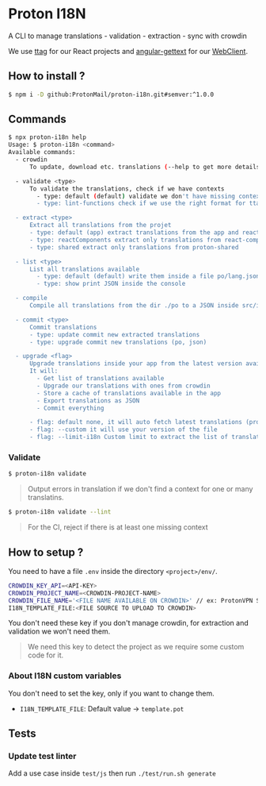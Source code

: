 # Proton I18N

A CLI to manage translations
    - validation
    - extraction
    - sync with crowdin

We use [ttag](https://github.com/ttag-org/ttag) for our React projects and [angular-gettext](https://github.com/rubenv/angular-gettext) for our [WebClient](https://github.com/ProtonMail/WebClient).


## How to install ?

```sh
$ npm i -D github:ProtonMail/proton-i18n.git#semver:^1.0.0
``` 

## Commands
```sh
$ npx proton-i18n help
Usage: $ proton-i18n <command>
Available commands:
  - crowdin
      To update, download etc. translations (--help to get more details)

  - validate <type>
      To validate the translations, check if we have contexts
        - type: default (default) validate we don't have missing context
        - type: lint-functions check if we use the right format for ttag

  - extract <type>
      Extract all translations from the projet
      - type: default (app) extract translations from the app and reactComponents + shared
      - type: reactComponents extract only translations from react-components
      - type: shared extract only translations from proton-shared

  - list <type>
      List all translations available
        - type: default (default) write them inside a file po/lang.json
        - type: show print JSON inside the console

  - compile
      Compile all translations from the dir ./po to a JSON inside src/i18n/<lang>.json

  - commit <type>
      Commit translations
      - type: update commit new extracted translations
      - type: upgrade commit new translations (po, json)

  - upgrade <flag>
      Upgrade translations inside your app from the latest version available on crowdin.
      It will:
        - Get list of translations available
        - Upgrade our translations with ones from crowdin
        - Store a cache of translations available in the app
        - Export translations as JSON
        - Commit everything

      - flag: default none, it will auto fetch latest translations (proton-i18n crowdin --list --type --limit=95)
      - flag: --custom it will use your version of the file
      - flag: --limit-i18n Custom limit to extract the list of translations available. Default 90.
``` 

### Validate

```sh
$ proton-i18n validate
``` 

> Output errors in translation if we don't find a context for one or many translatins.

```sh
$ proton-i18n validate --lint
``` 

> For the CI, reject if there is at least one missing context


## How to setup ?

You need to have a file `.env` inside the directory `<project>/env/`.
```sh
CROWDIN_KEY_API=<API-KEY>
CROWDIN_PROJECT_NAME=<CROWDIN-PROJECT-NAME>
CROWDIN_FILE_NAME='<FILE NAME AVAILABLE ON CROWDIN>' // ex: ProtonVPN Settings Website.pot
I18N_TEMPLATE_FILE:<FILE SOURCE TO UPLOAD TO CROWDIN>
``` 

You don't need these key if you don't manage crowdin, for extraction and validation we won't need them.


> We need this key to detect the project as we require some custom code for it.

### About I18N custom variables

You don't need to set the key, only if you want to change them.
- `I18N_TEMPLATE_FILE`: Default value -> `template.pot`

## Tests

### Update test linter

Add a use case inside `test/js` then run `./test/run.sh generate`

